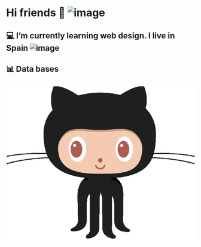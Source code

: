 # Hi friends 👋 ![image](https://github.com/RML-web/htdocs/assets/164497071/d2171193-4378-4da7-812c-4db4a85539d2)


##   💻 I’m currently learning web design. I live in Spain ![image](https://github.com/RML-web/htdocs/assets/164497071/4198c039-4943-4cae-abe0-3f67ed938e6e)


##   📊 Data bases 

![This is an alt text.](https://raw.githubusercontent.com/ramonaml/ramonaml/main/cat.gif )


